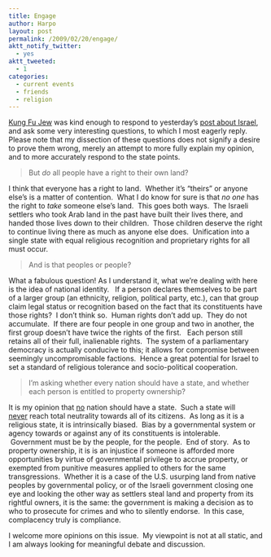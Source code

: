 ```yaml
---
title: Engage
author: Harpo
layout: post
permalink: /2009/02/20/engage/
aktt_notify_twitter:
  - yes
aktt_tweeted:
  - 1
categories:
  - current events
  - friends
  - religion
---
```

<a href="http://judaismwithoutborders.org" target="_blank">Kung Fu Jew</a> was kind enough to respond to yesterday&#8217;s [post about Israel][1], and ask some very interesting questions, to which I most eagerly reply. Please note that my dissection of these questions does not signify a desire to prove them wrong, merely an attempt to more fully explain my opinion, and to more accurately respond to the state points.

> But *do* all people have a right to their own land?

I think that everyone has a right to land.  Whether it&#8217;s &#8220;theirs&#8221; or anyone else&#8217;s is a matter of contention.  What I do know for sure is that *no one* has the right to *take* someone else&#8217;s land.  This goes both ways.  The Israeli settlers who took Arab land in the past have built their lives there, and handed those lives down to their children.  Those children deserve the right to continue living there as much as anyone else does.  Unification into a single state with equal religious recognition and proprietary rights for all must occur.

> And is that peoples or people?

What a fabulous question! As I understand it, what we&#8217;re dealing with here is the idea of national identity.   If a person declares themselves to be part of a larger group (an ethnicity, religion, political party, etc.), can that group claim legal status or recognition based on the fact that its constituents have those rights?  I don&#8217;t think so.  Human rights don&#8217;t add up.  They do not accumulate.  If there are four people in one group and two in another, the first group doesn&#8217;t have twice the rights of the first.   Each person still retains all of their full, inalienable rights.  The system of a parliamentary democracy is actually conducive to this; it allows for compromise between seemingly uncompromisable factions.  Hence a great potential for Israel to set a standard of religious tolerance and socio-political cooperation.

> I’m asking whether every nation should have a state, and whether each person is entitled to property ownership?

It is my opinion that <span style="text-decoration: underline;">no</span> nation should have a state.  Such a state will <span style="text-decoration: underline;">never</span> reach total neutrality towards all of its citizens.  As long as it is a religious state, it is intrinsically biased.  Bias by a governmental system or agency towards or against any of its constituents is intolerable.  Government must be by the people, for the people.  End of story.  As to property ownership, it is is an injustice if someone is afforded more opportunities by virtue of governmental privilege to accrue property, or exempted from punitive measures applied to others for the same transgressions.  Whether it is a case of the U.S. usurping land from native peoples by governmental policy, or of the Israeli government closing one eye and looking the other way as settlers steal land and property from its rightful owners, it is the same: the government is making a decision as to who to prosecute for crimes and who to silently endorse.  In this case, complacency truly is compliance.

I welcome more opinions on this issue.  My viewpoint is not at all static, and I am always looking for meaningful debate and discussion.

 [1]: http://harpojaeger.github.io/2009/02/19/existence/